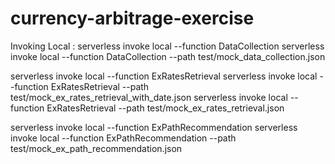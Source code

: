 # currency-arbitrage-exercise


Invoking Local :
serverless invoke local --function DataCollection
serverless invoke local --function DataCollection --path test/mock_data_collection.json

serverless invoke local --function ExRatesRetrieval
serverless invoke local --function ExRatesRetrieval --path test/mock_ex_rates_retrieval_with_date.json
serverless invoke local --function ExRatesRetrieval --path test/mock_ex_rates_retrieval.json

serverless invoke local --function ExPathRecommendation
serverless invoke local --function ExPathRecommendation --path test/mock_ex_path_recommendation.json